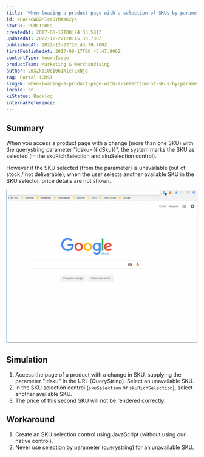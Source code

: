 ```yaml
---
title: 'When loading a product page with a selection of SKUs by parameter (URL), the price is not correctly updated'
id: 4PAYx8WD2MIce8YMAaK2yk
status: PUBLISHED
createdAt: 2017-08-17T00:24:35.581Z
updatedAt: 2022-12-22T20:45:30.700Z
publishedAt: 2022-12-22T20:45:30.700Z
firstPublishedAt: 2017-08-17T00:43:47.906Z
contentType: knownIssue
productTeam: Marketing & Merchandising
author: 2mXZkbi0oi061KicTExNjo
tag: Portal (CMS)
slugEN: when-loading-a-product-page-with-a-selection-of-skus-by-parameter-url-the-price-is-not-correctly-updated
locale: en
kiStatus: Backlog
internalReference: 
---
```


## Summary

When you access a product page with a change (more than one SKU) with the querystring parameter "idsku={{idSku}}", the system marks the SKU as selected (in the skuRichSelection and skuSelection control). 

However if the SKU selected (from the parameter) is unavailable (out of stock / not deliverable), when the user selects another available SKU in the SKU selector, price details are not shown.

![Price not updated on selection of SKU](https://raw.githubusercontent.com/vtexdocs/known-issues/refs/heads/main/docs/en/known-issues/Marketing%20&%20Merchandising/when-loading-a-product-page-with-a-selection-of-skus-by-parameter-url-the-price-is-not-correctly-updated_1.gif)

## Simulation

1. Access the page of a product with a change in SKU, supplying the parameter "idsku" in the URL (QueryString). Select an unavailable SKU.
2. In the SKU selection control (`skuSelection` or `skuRichSelection`), select another available SKU.
3. The price of this second SKU will not be rendered correctly.


## Workaround

1. Create an SKU selection control using JavaScript (without using our native control).
2. Never use selection by parameter (querystring) for an unavailable SKU.

